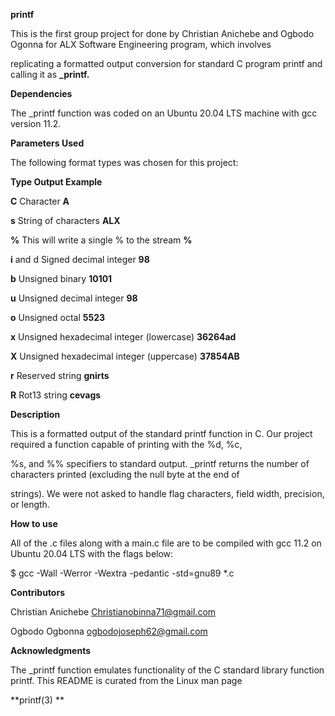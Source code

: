 **printf**

This is the first group project for done by Christian Anichebe and Ogbodo Ogonna for ALX Software Engineering program, which involves

replicating a formatted output conversion for standard C program printf and calling it as **_printf.**

**Dependencies**

The _printf function was coded on an Ubuntu 20.04 LTS machine with gcc version 11.2.

**Parameters Used**

The following format types was chosen for this project:

**Type	       Output	                         Example**

**C**	          Character	                       **A**

**s**     	String of characters	                  **ALX**

**%**	This will write a single % to the stream	    **%**

**i** and d	Signed decimal integer	               **98**

**b**	Unsigned binary	                         **10101**

**u**	Unsigned decimal integer	                 **98**

**o**	Unsigned octal	                            **5523**

**x**	Unsigned hexadecimal integer (lowercase)	**36264ad**

**X**	Unsigned hexadecimal integer (uppercase)	**37854AB**

**r**	Reserved string	                       **gnirts**

**R**	Rot13 string	                            **cevags**

**Description**

This is a formatted output of the standard printf function in C. Our project required a function capable of printing with the %d, %c,

%s, and %% specifiers to standard output. _printf returns the number of characters printed (excluding the null byte at the end of

strings). We were not asked to handle flag characters, field width, precision, or length.

**How to use**

All of the .c files along with a main.c file are to be compiled with gcc 11.2 on Ubuntu 20.04 LTS with the flags below:

$ gcc -Wall -Werror -Wextra -pedantic -std=gnu89 *.c

**Contributors**

Christian Anichebe Christianobinna71@gmail.com

Ogbodo Ogbonna ogbodojoseph62@gmail.com


**Acknowledgments**

The _printf function emulates functionality of the C standard library function printf. This README is curated from the Linux man page

**printf(3)
**
